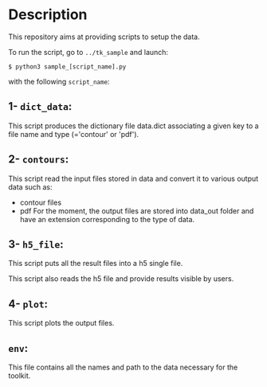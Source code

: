 # Description 

This repository aims at providing scripts to setup the data.

To run the script, go to `../tk_sample` and launch:

`$ python3 sample_[script_name].py`

with the following `script_name`:

## 1- `dict_data`:

This script produces the dictionary file data.dict associating a given key to a file name and type (='contour' or 'pdf').

## 2- `contours`:

This script read the input files stored in data and convert it to various output data such as:
  - contour files
  - pdf
For the moment, the output files are stored into data_out folder and have an extension corresponding to the type of data.
  
## 3- `h5_file`:

This script puts all the result files into a h5 single file.

This script also reads the h5 file and provide results visible by users.

## 4- `plot`:

This script plots the output files.

## `env`:

This file contains all the names and path to the data necessary for the toolkit.